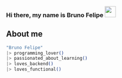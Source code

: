 ### Hi there, my name is Bruno Felipe <img src="https://raw.githubusercontent.com/kaueMarques/kaueMarques/master/hi.gif" width="30">

## About me ##

```elixir
"Bruno Felipe"
|> programming_lover()
|> passionated_about_learning()
|> loves_backend()
|> loves_functional()
```


<!--
**BrunoFelipe17/BrunoFelipe17** is a ✨ _special_ ✨ repository because its `README.md` (this file) appears on your GitHub profile.

Here are some ideas to get you started:

- 🔭 I’m currently working on ...
- 🌱 I’m currently learning ...
- 👯 I’m looking to collaborate on ...
- 🤔 I’m looking for help with ...
- 💬 Ask me about ...
- 📫 How to reach me: ...
- 😄 Pronouns: ...
- ⚡ Fun fact: ...
-->

